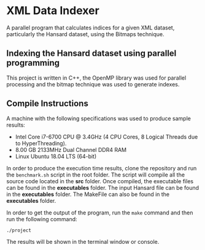 # XML Data Indexer
A parallel program that calculates indices for a given XML dataset, particularly the Hansard dataset, using the Bitmaps technique.

## Indexing the Hansard dataset using parallel programming 
This project is written in C++, the OpenMP library was used for parallel processing and the bitmap technique was used to generate indexes.

## Compile Instructions
A machine with the following specifications was used to produce sample results:

* Intel Core i7-6700 CPU @ 3.4GHz (4 CPU Cores, 8 Logical Threads due to HyperThreading).
* 8.00 GB 2133MHz Dual Channel DDR4 RAM
* Linux Ubuntu 18.04 LTS (64-bit)
 

In order to produce the execution time results, clone the repository and run the `benchmark.sh` script in the root folder.
The script will compile all the source code located in the **src** folder.
Once compiled, the executable files can be found in the **executables** folder.
The input Hansard file can be found in the **executables** folder.
The MakeFile can also be found in the **executables** folder.

In order to get the output of the program, run the `make` command and then run the following command:

`./project`

The results will be shown in the terminal window or console.
